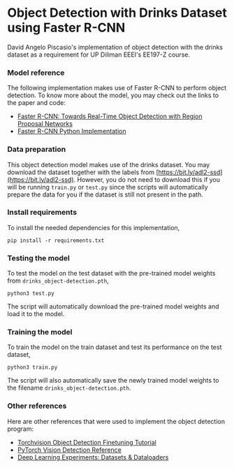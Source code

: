 # Object Detection with Drinks Dataset using Faster R-CNN
David Angelo Piscasio's implementation of object detection with the drinks dataset as a requirement for UP Diliman EEEI's EE197-Z course.

### Model reference
The following implementation makes use of Faster R-CNN to perform object detection. To know more about the model, you may check out the links to the paper and code:
* [Faster R-CNN: Towards Real-Time Object Detection with Region Proposal Networks](https://arxiv.org/abs/1506.01497)
* [Faster R-CNN Python Implementation](https://github.com/rbgirshick/py-faster-rcnn)

### Data preparation
This object detection model makes use of the drinks dataset. You may download the dataset together with the labels from [https://bit.ly/adl2-ssd](https://bit.ly/adl2-ssd). However, you do not need to download this if you will be running ```train.py``` or ```test.py``` since the scripts will automatically prepare the data for you if the dataset is still not present in the path.

### Install requirements
To install the needed dependencies for this implementation,
```
pip install -r requirements.txt
```

### Testing the model
To test the model on the test dataset with the pre-trained model weights from ```drinks_object-detection.pth```,
```
python3 test.py
```
The script will automatically download the pre-trained model weights and load it to the model.

### Training the model
To train the model on the train dataset and test its performance on the test dataset,
```
python3 train.py
```
The script will also automatically save the newly trained model weights to the filename ```drinks_object-detection.pth```.

### Other references
Here are other references that were used to implement the object detection program:
* [Torchvision Object Detection Finetuning Tutorial](https://pytorch.org/tutorials/intermediate/torchvision_tutorial.html)
* [PyTorch Vision Detection Reference](https://github.com/pytorch/vision/tree/main/references/detection)
* [Deep Learning Experiments: Datasets & Dataloaders](https://github.com/roatienza/Deep-Learning-Experiments/tree/master/versions/2022/datasets/python)
